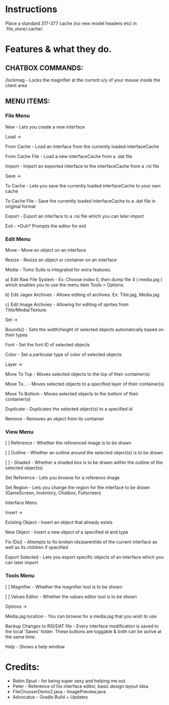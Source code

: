 # Instructions
Place a standard 317-377 cache (no new model headers etc) in .file_store/.cache/

# Features & what they do.

## CHATBOX COMMANDS:

/lockmag - Locks the magnifier at the current x/y of your mouse inside
the client area

## MENU ITEMS:

### File Menu

New - Lets you create a new interface

Load -\>

From Cache - Load an interface from the currently loaded interfaceCache

From Cache File - Load a new interfaceCache from a .dat file

Import - Import an exported interface to the interfaceCache from a .rsi
file

Save -\>

To Cache - Lets you save the currently loaded interfaceCache to your own
cache

To Cache File - Save the currently loaded interfaceCache to a .dat file
in original format

Export - Export an interface to a .rsi file which you can later import

Exit - \*Duh\* Prompts the editor for exit

### Edit Menu

Move - Move an object on an interface

Resize - Resize an object or container on an interface

Media - Toms Suite is integrated for extra features. 

a) Edit Raw File System - Ex: Choose index 0, then dump file 4 ( media.jag ) which enables you to use the menu item Tools > Options.

b) Edit Jagex Archives - Allows editing of archives. Ex: Title.jag, Media.jag.

c) Edit Image Archvies - Allowing for editing of sprites from Title/Media/Texture.

Set -\>

Bounds() - Sets the width/height of selected objects automatically based
on their types

Font - Set the font ID of selected objects

Color - Set a particular type of color of selected objects

Layer -\>

Move To Top - Moves selected objects to the top of their container(s)

Move To... - Moves selected objects to a specified layer of their
container(s)

Move To Bottom - Moves selected objects to the bottom of their
container(s)

Duplicate - Duplicates the selected object(s) to a specified id

Remove - Removes an object from its container

### View Menu

\[ \] Reference - Whether the referenced image is to be drawn

\[ \] Outline - Whether an outline around the selected object(s) is to
be drawn

\[ \] - Shaded - Whether a shaded box is to be drawn within the outline
of the selected object(s)

Set Reference - Lets you browse for a reference image

Set Region - Lets you change the region for the interface to be drawn
(GameScreen, Inventory, Chatbox, Fullscreen)

Interface Menu

Insert -\>

Existing Object - Insert an object that already exists

New Object - Insert a new object of a specified id and type

Fix IDs() - Attempts to fix broken ids/parentIds of the current
interface as well as its children if specified

Export Selected - Lets you export specific objects of an interface which
you can later import

### Tools Menu

\[ \] Magnifier - Whether the magnifier tool is to be shown

\[ \] Values Editor - Whether the values editor tool is to be shown

Options -\>

Media.jag location - You can browse for a media.jag that you wish to use

Backup Changes to RSI/DAT file - Every interface modification is saved to the local 'Saves' folder. These buttons are toggable & both can be active at the same time.

Help - Shows a help window



# Credits:
* Robin Spud - for being super sexy and helping me out.
* Peter - Reference of his interface editor, basic design layout idea.
* FileChooserDemo2.java - ImagePreview.java
* Advocatus - Gradle Build + Updates
